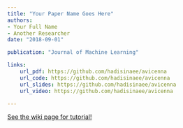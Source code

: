 ```yaml
---
title: "Your Paper Name Goes Here"
authors:
- Your Full Name
- Another Researcher
date: "2018-09-01"

publication: "Journal of Machine Learning"

links:
    url_pdf: https://github.com/hadisinaee/avicenna
    url_code: https://github.com/hadisinaee/avicenna
    url_slides: https://github.com/hadisinaee/avicenna
    url_video: https://github.com/hadisinaee/avicenna

---
```



[See the wiki page for tutorial!](https://github.com/hadisinaee/avicenna/wiki)
